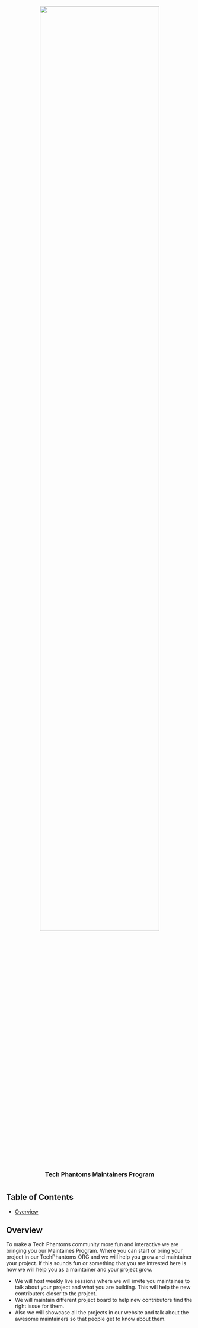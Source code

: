 <div align="center">
<img src="https://github.com/Tech-Phantoms/community/blob/main/assets/banner.png?raw=" width="80%" />

<br>
<h3>Tech Phantoms Maintainers Program</h3>
<h1></h1>
</div>

## Table of Contents 
- [Overview](#overview)


## Overview 
To make a Tech Phantoms community more fun and interactive we are bringing you our Maintaines Program. Where you can start or bring your project in our TechPhantoms ORG and we will help you grow and maintainer your project. If this sounds fun or something that you are intrested here is how we will help you as a maintainer and your project grow. 

- We will host weekly live sessions where we will invite you maintaines to talk about your project and what you are building. This will help the new contributers closer to the project. 
- We will maintain different project board to help new contributors find the right issue for them. 
- Also we will showcase all the projects in our website and talk about the awesome maintainers so that people get to know about them. 


